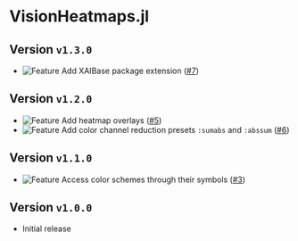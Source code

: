 # VisionHeatmaps.jl
## Version `v1.3.0`
* ![Feature][badge-feature] Add XAIBase package extension ([#7][pr-7])

## Version `v1.2.0`
* ![Feature][badge-feature] Add heatmap overlays ([#5][pr-5])
* ![Feature][badge-feature] Add color channel reduction presets `:sumabs` and `:abssum` ([#6][pr-6]) 

## Version `v1.1.0`
* ![Feature][badge-feature] Access color schemes through their symbols ([#3][pr-3])

## Version `v1.0.0`
* Initial release

[pr-7]: https://github.com/Julia-XAI/VisionHeatmaps.jl/pull/7
[pr-6]: https://github.com/Julia-XAI/VisionHeatmaps.jl/pull/6
[pr-5]: https://github.com/Julia-XAI/VisionHeatmaps.jl/pull/5
[pr-3]: https://github.com/Julia-XAI/VisionHeatmaps.jl/pull/3

<!--
# Badges
![BREAKING][badge-breaking]
![Deprecation][badge-deprecation]
![Feature][badge-feature]
![Enhancement][badge-enhancement]
![Bugfix][badge-bugfix]
![Experimental][badge-experimental]
![Maintenance][badge-maintenance]
![Documentation][badge-docs]
-->

[badge-breaking]: https://img.shields.io/badge/BREAKING-red.svg
[badge-deprecation]: https://img.shields.io/badge/deprecation-orange.svg
[badge-feature]: https://img.shields.io/badge/feature-green.svg
[badge-enhancement]: https://img.shields.io/badge/enhancement-blue.svg
[badge-bugfix]: https://img.shields.io/badge/bugfix-purple.svg
[badge-security]: https://img.shields.io/badge/security-black.svg
[badge-experimental]: https://img.shields.io/badge/experimental-lightgrey.svg
[badge-maintenance]: https://img.shields.io/badge/maintenance-gray.svg
[badge-docs]: https://img.shields.io/badge/docs-orange.svg